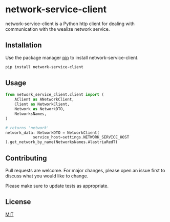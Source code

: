 # network-service-client

network-service-client is a Python http client for dealing with communication with the wealize network service.

## Installation

Use the package manager [pip](https://pip.pypa.io/en/stable/) to install network-service-client.

```bash
pip install network-service-client
```

## Usage

```python
from network_service_client.client import (
    AClient as ANetworkClient,
    Client as NetworkClient,
    Network as NetworkDTO,
    NetworksNames,
)

# returns 'network'
network_data: NetworkDTO = NetworkClient(
            service_host=settings.NETWORK_SERVICE_HOST
).get_network_by_name(NetworksNames.AlastriaRedT)
```

## Contributing

Pull requests are welcome. For major changes, please open an issue first
to discuss what you would like to change.

Please make sure to update tests as appropriate.

## License

[MIT](https://choosealicense.com/licenses/mit/)